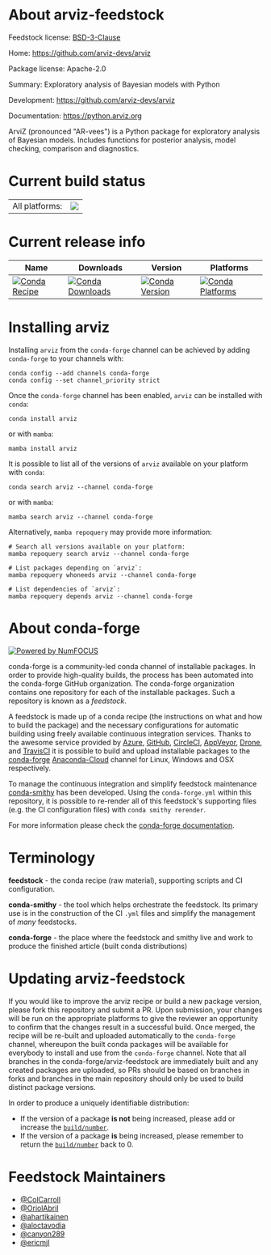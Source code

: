 About arviz-feedstock
=====================

Feedstock license: [BSD-3-Clause](https://github.com/conda-forge/arviz-feedstock/blob/main/LICENSE.txt)

Home: https://github.com/arviz-devs/arviz

Package license: Apache-2.0

Summary: Exploratory analysis of Bayesian models with Python

Development: https://github.com/arviz-devs/arviz

Documentation: https://python.arviz.org

ArviZ (pronounced "AR-vees") is a Python package for exploratory analysis
of Bayesian models. Includes functions for posterior analysis, model
checking, comparison and diagnostics.


Current build status
====================


<table><tr><td>All platforms:</td>
    <td>
      <a href="https://dev.azure.com/conda-forge/feedstock-builds/_build/latest?definitionId=6787&branchName=main">
        <img src="https://dev.azure.com/conda-forge/feedstock-builds/_apis/build/status/arviz-feedstock?branchName=main">
      </a>
    </td>
  </tr>
</table>

Current release info
====================

| Name | Downloads | Version | Platforms |
| --- | --- | --- | --- |
| [![Conda Recipe](https://img.shields.io/badge/recipe-arviz-green.svg)](https://anaconda.org/conda-forge/arviz) | [![Conda Downloads](https://img.shields.io/conda/dn/conda-forge/arviz.svg)](https://anaconda.org/conda-forge/arviz) | [![Conda Version](https://img.shields.io/conda/vn/conda-forge/arviz.svg)](https://anaconda.org/conda-forge/arviz) | [![Conda Platforms](https://img.shields.io/conda/pn/conda-forge/arviz.svg)](https://anaconda.org/conda-forge/arviz) |

Installing arviz
================

Installing `arviz` from the `conda-forge` channel can be achieved by adding `conda-forge` to your channels with:

```
conda config --add channels conda-forge
conda config --set channel_priority strict
```

Once the `conda-forge` channel has been enabled, `arviz` can be installed with `conda`:

```
conda install arviz
```

or with `mamba`:

```
mamba install arviz
```

It is possible to list all of the versions of `arviz` available on your platform with `conda`:

```
conda search arviz --channel conda-forge
```

or with `mamba`:

```
mamba search arviz --channel conda-forge
```

Alternatively, `mamba repoquery` may provide more information:

```
# Search all versions available on your platform:
mamba repoquery search arviz --channel conda-forge

# List packages depending on `arviz`:
mamba repoquery whoneeds arviz --channel conda-forge

# List dependencies of `arviz`:
mamba repoquery depends arviz --channel conda-forge
```


About conda-forge
=================

[![Powered by
NumFOCUS](https://img.shields.io/badge/powered%20by-NumFOCUS-orange.svg?style=flat&colorA=E1523D&colorB=007D8A)](https://numfocus.org)

conda-forge is a community-led conda channel of installable packages.
In order to provide high-quality builds, the process has been automated into the
conda-forge GitHub organization. The conda-forge organization contains one repository
for each of the installable packages. Such a repository is known as a *feedstock*.

A feedstock is made up of a conda recipe (the instructions on what and how to build
the package) and the necessary configurations for automatic building using freely
available continuous integration services. Thanks to the awesome service provided by
[Azure](https://azure.microsoft.com/en-us/services/devops/), [GitHub](https://github.com/),
[CircleCI](https://circleci.com/), [AppVeyor](https://www.appveyor.com/),
[Drone](https://cloud.drone.io/welcome), and [TravisCI](https://travis-ci.com/)
it is possible to build and upload installable packages to the
[conda-forge](https://anaconda.org/conda-forge) [Anaconda-Cloud](https://anaconda.org/)
channel for Linux, Windows and OSX respectively.

To manage the continuous integration and simplify feedstock maintenance
[conda-smithy](https://github.com/conda-forge/conda-smithy) has been developed.
Using the ``conda-forge.yml`` within this repository, it is possible to re-render all of
this feedstock's supporting files (e.g. the CI configuration files) with ``conda smithy rerender``.

For more information please check the [conda-forge documentation](https://conda-forge.org/docs/).

Terminology
===========

**feedstock** - the conda recipe (raw material), supporting scripts and CI configuration.

**conda-smithy** - the tool which helps orchestrate the feedstock.
                   Its primary use is in the construction of the CI ``.yml`` files
                   and simplify the management of *many* feedstocks.

**conda-forge** - the place where the feedstock and smithy live and work to
                  produce the finished article (built conda distributions)


Updating arviz-feedstock
========================

If you would like to improve the arviz recipe or build a new
package version, please fork this repository and submit a PR. Upon submission,
your changes will be run on the appropriate platforms to give the reviewer an
opportunity to confirm that the changes result in a successful build. Once
merged, the recipe will be re-built and uploaded automatically to the
`conda-forge` channel, whereupon the built conda packages will be available for
everybody to install and use from the `conda-forge` channel.
Note that all branches in the conda-forge/arviz-feedstock are
immediately built and any created packages are uploaded, so PRs should be based
on branches in forks and branches in the main repository should only be used to
build distinct package versions.

In order to produce a uniquely identifiable distribution:
 * If the version of a package **is not** being increased, please add or increase
   the [``build/number``](https://docs.conda.io/projects/conda-build/en/latest/resources/define-metadata.html#build-number-and-string).
 * If the version of a package **is** being increased, please remember to return
   the [``build/number``](https://docs.conda.io/projects/conda-build/en/latest/resources/define-metadata.html#build-number-and-string)
   back to 0.

Feedstock Maintainers
=====================

* [@ColCarroll](https://github.com/ColCarroll/)
* [@OriolAbril](https://github.com/OriolAbril/)
* [@ahartikainen](https://github.com/ahartikainen/)
* [@aloctavodia](https://github.com/aloctavodia/)
* [@canyon289](https://github.com/canyon289/)
* [@ericmjl](https://github.com/ericmjl/)

